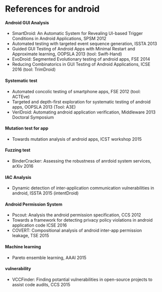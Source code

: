 # References for android
#### Android GUI Analysis

* SmartDroid: An Automatic System for Revealing UI-based Trigger Conditions in Android Applications, SPSM 2012
* Automated testing with targeted event sequence generation, ISSTA 2013
* Guided GUI Testing of Android Apps with Minimal Restart and Approximate learning, OOPSLA 2013 (tool: Swift-Hand)
* EvoDroid: Segmented Evolutionary testing of android apps, FSE 2014
* Reducing Combinatorics in GUI Testing of Android Applications, ICSE 2016 (tool: TrimDroid)


#### Systematic test
* Automated concolic testing of smartphone apps, FSE 2012 (tool: ACTEve)
* Targeted and depth-first exploration for systematic testing of android apps, OOPSLA 2013 (Tool: A3E)
* VeriDroid: Automating android application verification, Middleware 2013 Doctoral Symposium



#### Mutation test for app

* Towards mutation analysis of android apps, ICST workshop 2015

#### Fuzzing test 

* BinderCracker: Assessing the robustness of anrdoid system services, arXiv 2016


#### IAC Analysis

* Dynamic detection of inter-application communication vulnerabilities in android, ISSTA 2015 (intentDroid)

#### Android Permission System

* Pscout: Analysis the android permission specification, CCS 2012
* Towards a framework for detecting privacy policy violations in android application code ICSE 2016
* COVERT: Compositional analysis of android inter-app permission leakage, TSE 2015

#### Machine learning

* Pareto ensemble learning, AAAI 2015

#### vulnerability

* VCCFinder: Finding potantial vulnerabilities in open-source projects to assist code audits, CCS 2015
